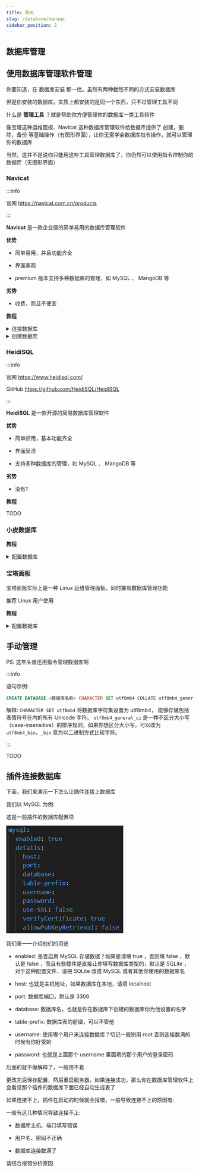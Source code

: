 ```yaml
---
title: 使用
slug: /database/manage
sidebar_position: 2
---
```


## 数据库管理

## 使用数据库管理软件管理

你要知道，在 数据库安装 那一栏。虽然有两种截然不同的方式安装数据库

但是你安装的数据库，实质上都安装的是同一个东西，只不过管理工具不同

什么是 **管理工具** ？就是帮助你方便管理你的数据库一类工具软件

像宝塔这种运维面板、Navicat 这种数据库管理软件给数据库提供了 创建，删除，备份 等基础操作（有图形界面），让你无需学会数据库指令操作，就可以管理你的数据库

当然，这并不是说你只能用这些工具管理数据库了，你仍然可以使用指令控制你的数据库（无图形界面）

### Navicat

:::info

官网 https://navicat.com.cn/products

 :::

**Navicat** 是一款企业级的简单易用的数据库管理软件

**优势**

- 简单易用，并且功能齐全

- 界面美观

- premium 版本支持多种数据库的管理，如 MySQL 、 MangoDB 等

**劣势**

- 收费，而且不便宜

**教程**

<details>
  <summary>连接数据库</summary>

点击连接，并选择你想要连接的数据库的类型

![](_images/25.png)

然后分别填写:

- 连接名: 你想让他在 Navicat 中显示的名字，方便你辨认

- 主机: 填写主机 ip 地址,如果数据库就在本地，那就填写 localhost

- 端口: 数据库使用的远程端口，默认是 3306

- 用户名: 使用某个用户登录数据库，默认是 root

- 密码: 即登录数据库的密码，你在安装数据库的时候就已经设置过了，自己要记好！

![](_images/26.png)

填写完毕后点击确定即可

顺利的话，点开数据库后会显示一个绿色图标的海豚，并列出内部的数据库

![](_images/27.png)

否则他会报错

一般有这几种情况导致连接不上:

- 数据库主机、端口填写错误

- 用户名、密码不正确

- 数据库未开启远程连接，而且数据库不在本地

- 数据库没开或者炸了

请根据具体报错具体分析

</details>

<details>
  <summary>创建数据库</summary>

右键数据库图标，点击新建数据库

![](_images/28.png)

然后分别填写:

- 数据库名: 你自己想一个，之后要给插件认的，同时也方便你辨别

- 字符集: 请选择 `UTF8mb4`

- 排列规则: 可以选择 `utf8mb4_general_ci` 或者 `utf8mb4_bin`

![](_images/29.png)

然后点击确定即可创建数据库

</details>

### HeidiSQL

:::info

官网 https://www.heidisql.com/

GitHub https://github.com/HeidiSQL/HeidiSQL

:::

**HeidiSQL** 是一款开源的简易数据库管理软件

**优势**

- 简单好用，基本功能齐全

- 界面简洁

- 支持多种数据库的管理，如 MySQL 、 MangoDB 等

**劣势**

- 没有?

**教程**

TODO

### 小皮数据库

**教程**

<details>
  <summary>配置数据库</summary>

TODO

</details>

### 宝塔面板

宝塔面板实际上是一种 Linux 运维管理面板，同时兼有数据库管理功能

推荐 Linux 用户使用

**教程**

<details>
  <summary>配置数据库</summary>

TODO

</details>

## 手动管理

PS: 这年头谁还用指令管理数据库啊

:::info

语句示例:

```sql
CREATE DATABASE <数据库名称> CHARACTER SET utf8mb4 COLLATE utf8mb4_general_ci;
```

解释: `CHARACTER SET utf8mb4` 将数据库字符集设置为 utf8mb4， 能够存储包括表情符号在内的所有 Unicode 字符。 `utf8mb4_general_ci` 是一种不区分大小写（case-insensitive）的排序规则，如果你想区分大小写，可以改为 `utf8mb4_bin`，`_bin` 意为以二进制方式比较字符。

:::

TODO

## 插件连接数据库

下面，我们来演示一下怎么让插件连接上数据库

我们以 MySQL 为例:

这是一般插件的数据库配置项

![](_images/30.png)

我们来一一介绍他们的用途

- enabled: 是否启用 MySQL 存储数据？如果是请填 true ，否则填 false ，默认是 false ，而且有些插件是直接让你填写数据库类型的，默认是 SQLite ，对于这种配置文件，请把 SQLite 改成 MySQL 或者其他你使用的数据库名

- host: 也就是主机地址，如果数据库在本地，请填 localhost

- port: 数据库端口，默认是 3306

- database: 数据库名，也就是你在数据库下创建的数据库你为他设置的名字

- table-prefix: 数据库表的前缀，可以不管他

- username: 使用哪个用户来连接数据库？切记一般别用 root 否则连接数满的时候有你好受的

- password: 也就是上面那个 username 里面填的那个用户的登录密码

后面的就不做解释了，一般用不着

更改完后保存配置，然后重启服务器，如果连接成功，那么你在数据库管理软件上会看见那个插件的数据库下面已经自动生成表了

如果连接不上，插件在启动的时候就会报错，一般导致连接不上的原因有:

一般有这几种情况导致连接不上:

- 数据库主机、端口填写错误

- 用户名、密码不正确

- 数据库连接数满了

请结合报错分析原因